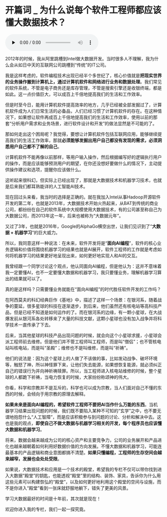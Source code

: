 # 开篇词 _ 为什么说每个软件工程师都应该懂大数据技术？

<audio id="audio" title="开篇词 | 为什么说每个软件工程师都应该懂大数据技术？" controls="" preload="none"><source id="mp3" src="https://static001.geekbang.org/resource/audio/d5/a8/d5ba400f8b00171625bc02ceffaaf5a8.mp3"></audio>

2012年的时候，我从阿里跳槽到Intel做大数据开发。当时很多人不理解，我为什么会从如日中天的互联网公司跳槽到“传统”的IT公司。

我是这样考虑的，软件编程技术出现已经半个多世纪了，核心价值就是**把现实世界的业务操作搬到计算机上，通过计算机软件和网络进行业务和数据处理**。我们常见的软件系统，不管是电子商务还是库存管理，不管是搜索引擎还是收银终端，都是如此。这一点价值巨大，可以成百上千倍地提高我们的生活和工作效率。

但是时至今日，能用计算机软件提高效率的地方，几乎已经被全部发掘过了，计算机软件成为人们日常生活的必备品，人们已经习惯了计算机软件的存在。在这种情况下，如果想让软件再成百上千倍地提高我们的生活和工作效率，使用以前的那套“分析用户需求和业务场景，进行软件设计和开发”的做法显然是不可能的了。

那如何走出这个困局呢？我觉得，要想让计算机软件包括互联网应用，能够继续提高我们的生活工作效率，那就**必须能够发掘出用户自己都没有发现的需求，必须洞悉用户自己都不了解的自己**。

计算机软件不能再像以前那样，等用户输入操作，然后根据编写好的逻辑执行用户的操作，而是应该能够预测用户的期望，在你还没想好要做什么的情况下，主动提供操作建议和选项，提醒你应该做什么。

这听起来很科幻，但实际上已经出现了，那就是大数据技术和机器学习技术，也就是后来我们都耳熟能详的人工智能AI技术。

现在回过头来看，我当时的选择是正确的。就在我加入Intel从事Hadoop开源软件开发的第二年，也就是2013年，大数据技术开始火热起来，从BAT到传统的商业公司，都纷纷在自己的软件系统中大规模使用大数据技术，有的公司甚至称自己为大数据公司，而2013年这一年，后来也被称为“大数据元年”。

又过了3年，也就是2016年，Google的AlphaGo横空出世，让我们见识到了“**大数据 + 机器学习**”的巨大威力。

所以，我同意这样一种说法：在未来，软件开发将是“**面向AI编程**”，软件的核心业务逻辑和价值将围绕机器学习的结果也就是AI展开，软件工程师的工作就是考虑如何将机器学习的结果更好地呈现出来，如何更好地实现人和AI的交互。

我曾经跟一个同学讨论这个观点，他认同面向AI编程，但是他认为：这并不意味着我一定要懂AI，也不一定要懂大数据和机器学习，我只要懂业务，理解机器学习算出的结果就可以了。

真的是这样吗？只需要懂业务就能在“面向AI编程”的时代胜任软件开发的工作吗？

在阿西莫夫的科幻经典巨作《基地》中，描述了这样一个场景：在银河系，随着战争的蔓延，很多星球的科技在逐渐退步，到后来，他们虽然还有核电站等高科技产品，但是已经不知道是如何运作的了。而在银河系的边缘，有一颗小星球，在大战爆发前从银河系各处转移来了大量的科技文献，这颗小星球也没有加入战争并将科学技术一直传承了下去。

后来，当其他星球的科技产品出现问题的时候，就会向这个小星球求援，小星球会派工程师前去维修。但是他们并不管工程师叫工程师，而是叫“僧侣”；也不管核电站叫核电站，而是叫“圣殿”；维修也不是叫维修，而是叫“祈祷”。

他们的说法是：因为这个星球上的人做了不该做的事，比如发动战争、破坏环境等，触怒了神，所以神怪罪下来，让他们失去能源，如果想恢复能源，就必须纠正自己的错误行为并向神祈祷赎罪。所以，当工程师进入核电站维修的时候，整个星球的人都跪下祈祷，当电力恢复的时候，大家纷纷称颂神的伟大。

你看，科学和宗教并不是互斥的，科学也可以成为宗教，当人们面对自己不懂的东西的时候，会倾向于用宗教的原理去解释。

**如果未来是面向AI编程的，希望软件工程师不要把AI当作什么万能的东西**。当机器学习结果出现问题的时候，我们既不要陷入某种不可知的“玄学”之中，也不要无谓地抱怨什么“人工智障”，而是应该积极参与到问题的讨论、分析和解决中去。这也是我的观点，**即使自己不做大数据与机器学习相关的开发，每个程序员也应该懂大数据和机器学习**。

将来，数据会越来越成为公司的核心资产和主要竞争力，公司的业务展开和产品进化也越来越朝着如何利用好数据价值的方向发展。不懂大数据和机器学习，可能连最基本的产品逻辑和商业意图都搞不清楚。**如果只懂编程，工程师的生存空间会越来越窄，发展也会处处受限**。

如果说，大数据技术和应用是一个技术的殿堂，希望我的专栏不仅可以带你找到进入大数据“殿堂”的钥匙，也能透视“殿堂”里的结构、装饰、家具，告诉你为什么用这些元素可以构建恢弘的“殿堂”，以及如何更好地利用这个殿堂的空间与设施，而不是你进入“殿堂”看到一张床就舒服地躺下，错失了更美的风景。

学习大数据最好的时间是十年前，其次就是现在！

欢迎你进入我的专栏，我们一起一探究竟。
